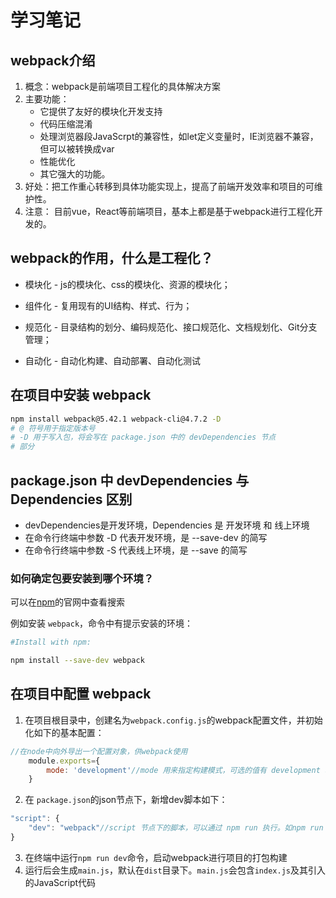 # 学习笔记

## webpack介绍
1. 概念：webpack是前端项目工程化的具体解决方案
2. 主要功能：
    - 它提供了友好的模块化开发支持
    - 代码压缩混淆
    - 处理浏览器段JavaScrpt的兼容性，如let定义变量时，IE浏览器不兼容，但可以被转换成var
    - 性能优化
    - 其它强大的功能。
3. 好处：把工作重心转移到具体功能实现上，提高了前端开发效率和项目的可维护性。
4. 注意： 目前vue，React等前端项目，基本上都是基于webpack进行工程化开发的。

## webpack的作用，什么是工程化？
- 模块化 - js的模块化、css的模块化、资源的模块化；

- 组件化 - 复用现有的UI结构、样式、行为；

- 规范化 - 目录结构的划分、编码规范化、接口规范化、文档规划化、Git分支管理；

- 自动化 - 自动化构建、自动部署、自动化测试

## 在项目中安装 webpack
```bash
npm install webpack@5.42.1 webpack-cli@4.7.2 -D
# @ 符号用于指定版本号
# -D 用于写入包，将会写在 package.json 中的 devDependencies 节点
# 部分
```

## package.json 中 devDependencies 与 Dependencies 区别
- devDependencies是开发环境，Dependencies 是 开发环境 和 线上环境
- 在命令行终端中参数 -D 代表开发环境，是 --save-dev 的简写
- 在命令行终端中参数 -S 代表线上环境，是 --save 的简写

### 如何确定包要安装到哪个环境？

可以在[npm](http://npmjs.com)的官网中查看搜索

例如安装 `webpack`，命令中有提示安装的环境：
```bash
#Install with npm:

npm install --save-dev webpack
```

## 在项目中配置 webpack
1. 在项目根目录中，创建名为`webpack.config.js`的webpack配置文件，并初始化如下的基本配置：
```js
//在node中向外导出一个配置对象，供webpack使用
    module.exports={
        mode: 'development'//mode 用来指定构建模式，可选的值有 development 和 production，分别代表开发环境和发布上线环境
    }
```
2. 在 `package.json`的json节点下，新增dev脚本如下：
```js
"script": {
    "dev": "webpack"//script 节点下的脚本，可以通过 npm run 执行。如npm run dev，意为运行名为 dev 的脚本，在脚本中名字可以是任意合法的英文名。webpack是执行的命令
}
```
3. 在终端中运行`npm run dev`命令，启动webpack进行项目的打包构建
4. 运行后会生成`main.js`，默认在`dist`目录下。`main.js`会包含`index.js`及其引入的JavaScript代码